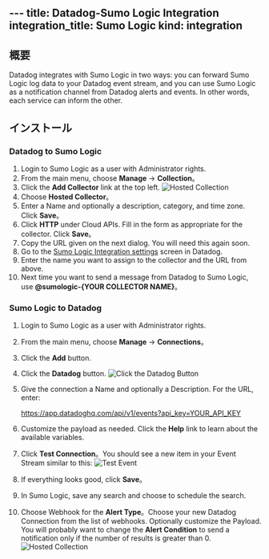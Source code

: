 --- title: Datadog-Sumo Logic Integration integration_title: Sumo Logic
kind: integration
---

## 概要

Datadog integrates with Sumo Logic in two ways: you can forward Sumo Logic log data to your Datadog event stream, and you can use Sumo Logic as a notification channel from Datadog alerts and events. In other words, each service can inform the other.

## インストール

### Datadog to Sumo Logic

1. Login to Sumo Logic as a user with Administrator rights.
2. From the main menu, choose **Manage** -> **Collection**。
3. Click the **Add Collector** link at the top left. ![Hosted Collection](/static/images/integrations-sumo-hostedcollector.png)
4. Choose **Hosted Collector**。
5. Enter a Name and optionally a description, category, and time zone. Click **Save**。
6. Click **HTTP** under Cloud APIs. Fill in the form as appropriate for the collector. Click **Save**。
7. Copy the URL given on the next dialog. You will need this again soon.
8. Go to the [Sumo Logic Integration settings](https://app.datadoghq.com/account/settings#integrations/sumo_logic) screen in Datadog.
9. Enter the name you want to assign to the collector and the URL from above.
10. Next time you want to send a message from Datadog to Sumo Logic, use **@sumologic-{YOUR COLLECTOR NAME}**。

### Sumo Logic to Datadog

1. Login to Sumo Logic as a user with Administrator rights.
2. From the main menu, choose **Manage** -> **Connections**。
3. Click the **Add** button.
4. Click the **Datadog** button. ![Click the Datadog Button](/static/images/integrations-sumo-connectiontype.png)
5. Give the connection a Name and optionally a Description. For the URL, enter:

    https://app.datadoghq.com/api/v1/events?api_key=YOUR_API_KEY

6. Customize the payload as needed. Click the **Help** link to learn about the available variables.
7. Click **Test Connection**。You should see a new item in your Event Stream similar to this: ![Test Event](/static/images/integrations-sumo-event.png)
8. If everything looks good, click **Save**。
9. In Sumo Logic, save any search and choose to schedule the search.
10. Choose Webhook for the **Alert Type**。Choose your new Datadog Connection from the list of webhooks. Optionally customize the Payload. You will probably want to change the **Alert Condition** to send a notification only if the number of results is greater than 0. ![Hosted Collection](/static/images/integrations-sumo-savesearch.png)

